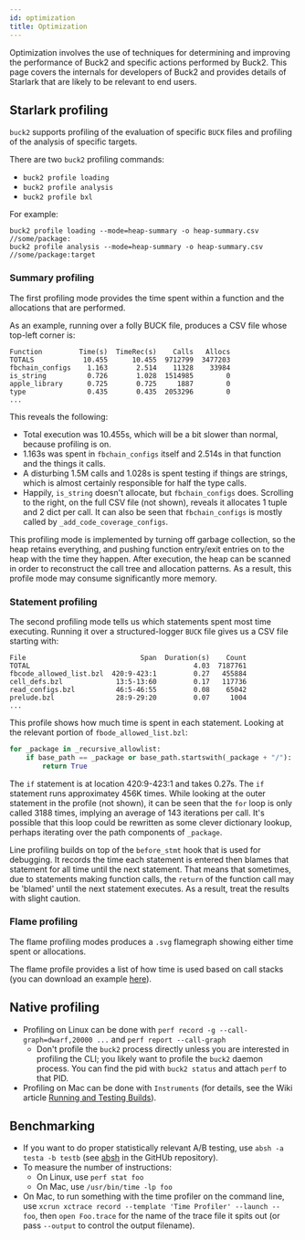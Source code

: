 ```yaml
---
id: optimization
title: Optimization
---
```


Optimization involves the use of techniques for determining and improving the performance of Buck2 and specific actions performed by Buck2. This page covers the internals for developers of Buck2 and provides details of Starlark that are likely to be relevant to end users.

## Starlark profiling

`buck2` supports profiling of the evaluation of specific `BUCK` files and profiling of the analysis of specific targets.

There are two `buck2` profiling commands:

* `buck2 profile loading`
* `buck2 profile analysis`
* `buck2 profile bxl`

For example:

```shell
buck2 profile loading --mode=heap-summary -o heap-summary.csv //some/package:
buck2 profile analysis --mode=heap-summary -o heap-summary.csv //some/package:target
```

### Summary profiling

The first profiling mode provides the time spent within a function and the allocations that are performed.

As an example, running over a folly BUCK file, produces a CSV file whose top-left corner is:

```text
Function         Time(s)  TimeRec(s)    Calls   Allocs
TOTALS            10.455      10.455  9712799  3477203
fbchain_configs    1.163       2.514    11328    33984
is_string          0.726       1.028  1514985        0
apple_library      0.725       0.725     1887        0
type               0.435       0.435  2053296        0
...
```

This reveals the following:

* Total execution was 10.455s, which will be a bit slower than normal, because profiling is on.
* 1.163s was spent in `fbchain_configs` itself and 2.514s in that function and the things it calls.
* A disturbing 1.5M calls and 1.028s is spent testing if things are strings, which is almost certainly responsible for half the type calls.
* Happily, `is_string` doesn't allocate, but `fbchain_configs` does. Scrolling to the right, on the full CSV file (not shown), reveals it allocates 1 tuple and 2 dict per call. It can also be seen that `fbchain_configs` is mostly called by `_add_code_coverage_configs`.

This profiling mode is implemented by turning off garbage collection, so the heap retains everything, and pushing function entry/exit entries on to the heap with the time they happen. After execution, the heap can be scanned in order to reconstruct the call tree and allocation patterns. As a result, this profile mode may consume significantly more memory.

### Statement profiling

The second profiling mode tells us which statements spent most time executing. Running it over a structured-logger `BUCK` file gives us a CSV file starting with:

```text
File                            Span  Duration(s)    Count
TOTAL                                        4.03  7187761
fbcode_allowed_list.bzl  420:9-423:1         0.27   455884
cell_defs.bzl             13:5-13:60         0.17   117736
read_configs.bzl          46:5-46:55         0.08    65042
prelude.bzl               28:9-29:20         0.07     1004
...
```

This profile shows how much time is spent in each statement. Looking at the relevant portion of `fbode_allowed_list.bzl`:

```python
for _package in _recursive_allowlist:
    if base_path == _package or base_path.startswith(_package + "/"):
        return True
```

The `if` statement is at location 420:9-423:1 and takes 0.27s. The `if` statement runs approximatey 456K times. While looking at the outer statement in the profile (not shown), it can be seen that the `for` loop is only called 3188 times, implying an average of 143 iterations per call. It's possible that this loop could be rewritten as some clever dictionary lookup, perhaps iterating over the path components of `_package`.

Line profiling builds on top of the `before_stmt` hook that is used for debugging. It records the time each statement is entered then blames that statement for all time until the next statement. That means that sometimes, due to statements making function calls, the `return` of the function call may be 'blamed' until the next statement executes. As a result, treat the results with slight caution.

### Flame profiling

The flame profiling modes produces a `.svg` flamegraph showing either time spent or allocations.

The flame profile provides a list of how time is used based on call stacks (you can download an example [here](https://www.internalfb.com/intern/px/p/1Mz2W)).

## Native profiling

* Profiling on Linux can be done with `perf record -g --call-graph=dwarf,20000 ...` and `perf report --call-graph`
  * Don't profile the `buck2` process directly unless you are interested in profiling the CLI; you likely want to profile the `buck2` daemon process. You can find the pid with `buck2 status` and attach `perf` to that PID.
* Profiling on Mac can be done with `Instruments` (for details, see the Wiki article [Running and Testing Builds](https://www.internalfb.com/intern/wiki/GraphQL/Build_Infra/Running_and_Testing_Builds/#profiling-the-rust-code)).

## Benchmarking

* If you want to do proper statistically relevant A/B testing, use `absh -a testa -b testb` (see [absh](https://github.com/stepancheg/absh) in the GitHUb repository).
* To measure the number of instructions:
  * On Linux, use `perf stat foo`
  * On Mac, use `/usr/bin/time -lp foo`
* On Mac, to run something with the time profiler on the command line, use `xcrun xctrace record --template 'Time Profiler' --launch -- foo`, then `open Foo.trace` for the name of the trace file it spits out (or pass `--output` to control the output filename).
